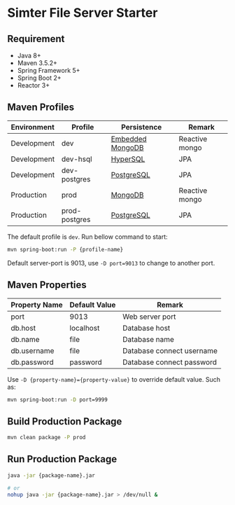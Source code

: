 # Simter File Server Starter

## Requirement

- Java 8+
- Maven 3.5.2+
- Spring Framework 5+
- Spring Boot 2+
- Reactor 3+

## Maven Profiles

Environment | Profile      | Persistence           | Remark
----------|------------|--------------------|-------
Development |dev           | [Embedded MongoDB] | Reactive mongo
Development |dev-hsql      | [HyperSQL]          | JPA
Development |dev-postgres  | [PostgreSQL]        | JPA
Production  |prod          | [MongoDB]           | Reactive mongo
Production  |prod-postgres | [PostgreSQL]        | JPA

The default profile is `dev`. Run bellow command to start:

```bash
mvn spring-boot:run -P {profile-name}
```

Default server-port is 9013, use `-D port=9013` to change to another port.

## Maven Properties

Property Name | Default Value | Remark
------------|-------------|-------
port          | 9013          | Web server port
db.host       | localhost     | Database host
db.name       | file          | Database name
db.username   | file          | Database connect username
db.password   | password      | Database connect password

Use `-D {property-name}={property-value}` to override default value. Such as:

```bash
mvn spring-boot:run -D port=9999
```

## Build Production Package

```bash
mvn clean package -P prod
```

## Run Production Package

```bash
java -jar {package-name}.jar

# or
nohup java -jar {package-name}.jar > /dev/null &
```


[Embedded MongoDB]: https://github.com/flapdoodle-oss/de.flapdoodle.embed.mongo#embedded-mongodb
[MongoDB]: https://www.mongodb.com
[HyperSQL]: http://hsqldb.org
[PostgreSQL]: https://www.postgresql.org